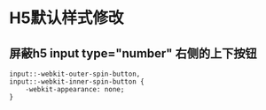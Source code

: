 # H5默认样式修改

## 屏蔽h5 input type="number" 右侧的上下按钮 
```
input::-webkit-outer-spin-button,
input::-webkit-inner-spin-button {
    -webkit-appearance: none;
}
```
